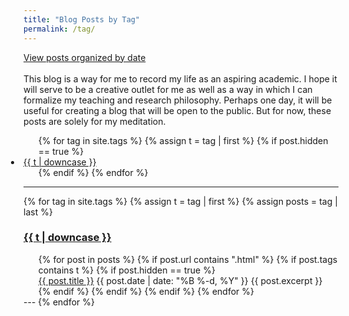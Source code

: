 ```yaml
---
title: "Blog Posts by Tag"
permalink: /tag/
---
```

<div>
<a href="/blog/" title="View Posts by Date">View posts organized by date</a>
</div>

<br/>
This blog is a way for me to record my life as an aspiring academic. I hope it will serve to be a creative outlet for me as well as a way in which I can formalize my teaching and research philosophy. Perhaps one day, it will be useful for creating a blog that will be open to the public. But for now, these posts are solely for my meditation.
<br/>
<!-- Reference: https://raw.githubusercontent.com/jokecamp/jokecamp.com/master/tag.md -->
<!-- Click on a tag to see corresponding list of blog posts. -->

<ul class = "tags">
{% for tag in site.tags %}
  {% assign t = tag | first %}
    {% if post.hidden == true %}
      <li style = "margin-right:2em; margin-left:-2em; padding:0 4px">
        <a href="/tag/#{{t | downcase | replace:" ","-" }}">{{ t | downcase }}</a>
      </li>
    {% endif %}
{% endfor %}
</ul>

---

{% for tag in site.tags %}
  {% assign t = tag | first %}
  {% assign posts = tag | last %}
  <h3><a name="{{t | downcase | replace:" ","-" }}" id = "{{t | downcase}}"></a><a href="/tag/#{{t | downcase | replace:" ","-" }}">{{ t | downcase }}</a></h3>
  <ul style="list-style-type: none; margin:0">
    {% for post in posts %}
      {% if post.url contains ".html" %}
        {% if post.tags contains t %}
          {% if post.hidden == true %}
            <li>
              <a href="{{ post.url }}">{{ post.title }}</a>
              <span class="date">{{ post.date | date: "%B %-d, %Y"  }}</span>
              {{ post.excerpt }}
            </li>
          {% endif %}
        {% endif %}
      {% endif %}
    {% endfor %}
  </ul>
  ---
{% endfor %}


<!-- {% for tag in site.tags %}
  <h3>{{ tag[0] }}</h3>
  <ul style="list-style-type: none; margin:0">
    {% for post in tag[1] %}
      {% if post.url contains ".html" %}
        <li>
          <a href="{{ post.url }}">{{ post.title }}</a>
          {{ post.excerpt}}
        </li>
      {% endif %}
    {% endfor %}
  </ul>
{% endfor %} -->

<!-- <ul>
  {% for post in site.posts %}
    <li>
      <a href="{{ post.url }}">{{ post.title }}</a>
    </li>
  {% endfor %}
</ul> -->
